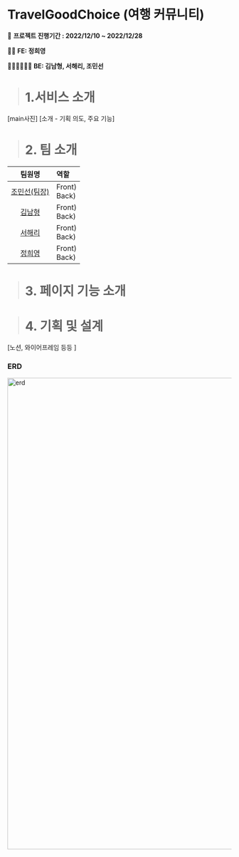 # TravelGoodChoice (여행 커뮤니티)

📆 **프로젝트 진행기간 : 2022/12/10 ~ 2022/12/28**

👩‍💻 **FE: 정희영**

👩‍💻👨‍💻👩‍💻 **BE: 김남형, 서해리, 조민선**

> # 1.서비스 소개 
[main사진]
[소개 - 기획 의도, 주요 기능]


> # 2. 팀 소개
|팀원명|역할|
|:--:|:--|
[조민선(팀장)](https://github.com/MinsunCho-dev)|Front) </br>Back) |
|[김남형](https://github.com/namhyong)|Front) </br>Back) |
|[서해리](https://github.com/SeoHaeRi)|Front) </br>Back) |
|[정희영](https://github.com/hiii-young)|Front) </br>Back) |

> # 3. 페이지 기능 소개

> # 4. 기획 및 설계
[노션, 와이어프레임 등등 ]

### ERD
<img width="1059" alt="erd" src="https://user-images.githubusercontent.com/87747459/209762785-a9272b2c-22fc-4d2a-90b6-641b5442c9d2.png">
